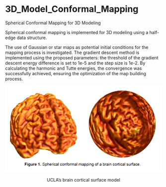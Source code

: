 # 3D_Model_Conformal_Mapping

Spherical Conformal Mapping for 3D Modeling 

Spherical conformal mapping is implemented for 3D modeling using a half-edge data structure.

The use of Gaussian or star maps as potential initial conditions for the mapping process is investigated.
The gradient descent method is implemented using the proposed parameters: the threshold of the gradient descent energy difference is set to 1e-5 and the step size is 1e-2.
By calculating the harmonic and Tutte energies, the convergence was successfully achieved, ensuring the optimization of the map building process.


<div align="center";>
    <div style="display: inline-block; text-align: center;">
        <img src="https://github.com/bryanliao24/3D_Model_Conformal_Mapping/blob/main/img/1.PNG" alt="UCLA’s brain cortical surface model" />
        <p style="text-align: center;">UCLA’s brain cortical surface model</p>
    </div>
</div>
